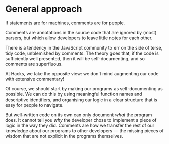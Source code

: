 # General approach

If statements are for machines, comments are for people.

Comments are annotations in the source code that are ignored by (most) parsers, but which allow developers to leave little notes for each other.

There is a tendency in the JavaScript community to err on the side of terse, tidy code, unblemished by comments. The theory goes that, if the code is sufficiently well presented, then it will be self-documenting, and so comments are superfluous.

At Hacks, we take the opposite view: we don't mind augmenting our code with extensive commentary!

Of course, we should start by making our programs as self-documenting as possible. We can do this by using meaningful function names and descriptive identifiers, and organising our logic in a clear structure that is easy for people to navigate.

But well-written code on its own can only document _what_ the program does. It cannot tell you _why_ the developer chose to implement a piece of logic in the way they did. Comments are how we transfer the rest of our knowledge about our programs to other developers — the missing pieces of wisdom that are not explicit in the programs themselves.
